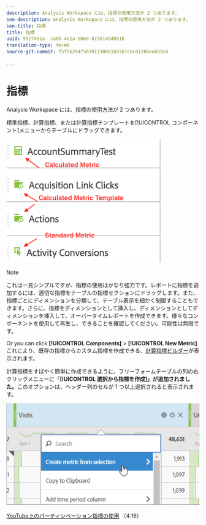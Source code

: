 ```yaml
---
description: Analysis Workspace には、指標の使用方法が 2 つあります。
seo-description: Analysis Workspace には、指標の使用方法が 2 つあります。
seo-title: 指標
title: 指標
uuid: 9927491a- ca0b-4e1a-9069-8736149d051b
translation-type: tm+mt
source-git-commit: f5f5b294f503911108e1693b7c6cd128bee659c6

---
```



# 指標

Analysis Workspace には、指標の使用方法が 2 つあります。

標準指標、計算指標、または計算指標テンプレートを[!UICONTROL コンポーネント]メニューからテーブルにドラッグできます。

![](assets/metrics_icons.png)

>[!NOTE]
>
>これは一見シンプルですが、指標の使用はかなり強力です。レポートに指標を追加するには、適切な指標をテーブルの指標セクションにドラッグします。また、指標ごとにディメンションを分類して、テーブル表示を細かく制御することもできます。さらに、指標をディメンションとして挿入し、ディメンションとしてディメンションを挿入して、オーバータイムレポートを作成できます。様々なコンポーネントを使用して再生し、できることを確認してください。可能性は無限です。

Or you can click **[!UICONTROL Components]** &gt; **[!UICONTROL New Metric]**. これにより、既存の指標からカスタム指標を作成できる、[計算指標ビルダー](https://marketing.adobe.com/resources/help/en_US/analytics/calcmetrics/)が表示されます。

計算指標をすばやく簡単に作成できるように、フリーフォームテーブルの列の右クリックメニューに「**[!UICONTROL 選択から指標を作成]」が追加されました。**&#x200B;このオプションは、ヘッダー列のセルが 1 つ以上選択されると表示されます。

![](assets/calc_metrics.png)

[YouTube上のパーティシペーション指標の使用](https://www.youtube.com/watch?v=ngmJHcg65o8&list=PL2tCx83mn7GuNnQdYGOtlyCu0V5mEZ8sS&index=32) （4:16）
